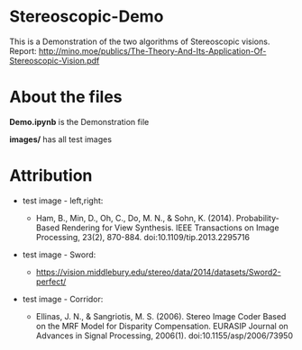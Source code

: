 # Stereoscopic-Demo

This is a Demonstration of the two algorithms of Stereoscopic visions.
Report: http://mino.moe/publics/The-Theory-And-Its-Application-Of-Stereoscopic-Vision.pdf

# About the files

__Demo.ipynb__  is the Demonstration file

__images/__ has all test images

# Attribution

- test image - left,right:
  - Ham, B., Min, D., Oh, C., Do, M. N., &amp; Sohn, K. (2014). Probability-Based Rendering for View Synthesis. IEEE Transactions on Image Processing, 23(2), 870-884. doi:10.1109/tip.2013.2295716

- test image -  Sword:
  - https://vision.middlebury.edu/stereo/data/2014/datasets/Sword2-perfect/

- test image - Corridor:
  - Ellinas, J. N., &amp; Sangriotis, M. S. (2006). Stereo Image Coder Based on the MRF Model for Disparity Compensation. EURASIP Journal on Advances in Signal Processing, 2006(1). doi:10.1155/asp/2006/73950
